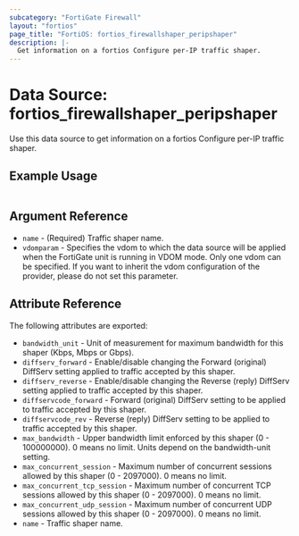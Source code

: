 ```yaml
---
subcategory: "FortiGate Firewall"
layout: "fortios"
page_title: "FortiOS: fortios_firewallshaper_peripshaper"
description: |-
  Get information on a fortios Configure per-IP traffic shaper.
---
```


# Data Source: fortios_firewallshaper_peripshaper
Use this data source to get information on a fortios Configure per-IP traffic shaper.


## Example Usage

```hcl

```

## Argument Reference

* `name` - (Required) Traffic shaper name.
* `vdomparam` - Specifies the vdom to which the data source will be applied when the FortiGate unit is running in VDOM mode. Only one vdom can be specified. If you want to inherit the vdom configuration of the provider, please do not set this parameter.

## Attribute Reference

The following attributes are exported:

* `bandwidth_unit` - Unit of measurement for maximum bandwidth for this shaper (Kbps, Mbps or Gbps).
* `diffserv_forward` - Enable/disable changing the Forward (original) DiffServ setting applied to traffic accepted by this shaper.
* `diffserv_reverse` - Enable/disable changing the Reverse (reply) DiffServ setting applied to traffic accepted by this shaper.
* `diffservcode_forward` - Forward (original) DiffServ setting to be applied to traffic accepted by this shaper.
* `diffservcode_rev` - Reverse (reply) DiffServ setting to be applied to traffic accepted by this shaper.
* `max_bandwidth` - Upper bandwidth limit enforced by this shaper (0 - 100000000). 0 means no limit. Units depend on the bandwidth-unit setting.
* `max_concurrent_session` - Maximum number of concurrent sessions allowed by this shaper (0 - 2097000). 0 means no limit.
* `max_concurrent_tcp_session` - Maximum number of concurrent TCP sessions allowed by this shaper (0 - 2097000). 0 means no limit.
* `max_concurrent_udp_session` - Maximum number of concurrent UDP sessions allowed by this shaper (0 - 2097000). 0 means no limit.
* `name` - Traffic shaper name.
